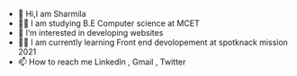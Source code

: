 - 👋 Hi,I am Sharmila
- 👩‍🎓 I am studying B.E Computer science at MCET
- 👀 I’m interested in developing websites
- 👩‍💻 I am currently learning Front end devolopement at spotknack mission 2021 
- 📫 How to reach me Linkedln , Gmail , Twitter


